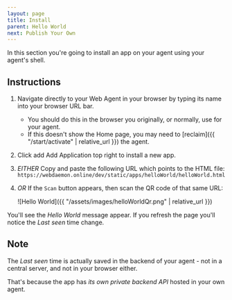 ```yaml
---
layout: page
title: Install
parent: Hello World
next: Publish Your Own
---
```

In this section you're going to install an app on your agent using your agent's shell.

## Instructions

1. Navigate directly to your Web Agent in your browser by typing its name into your browser URL bar.
   - You should do this in the browser you originally, or normally, use for your agent.
   - If this doesn't show the Home page, you may need to [reclaim]({{ "/start/activate" | relative_url }}) the agent.
2. Click <span class='material-icons'>add</span> Add Application top right to install a new app.
3. _EITHER_ Copy and paste the following URL which points to the HTML file:
   `https://webdaemon.online/dev/static/apps/helloWorld/helloWorld.html`
4. _OR_ If the `Scan` button appears, then scan the QR code of that same URL:

   ![Hello World]({{ "/assets/images/helloWorldQr.png" | relative_url }})

You'll see the _Hello World_ message appear. If you refresh the page you'll notice the _Last seen_ time change.

## Note
The _Last seen_ time is actually saved in the backend of your agent - not in a central server, and not in your browser either.

That's because the app has _its own private backend API_ hosted in your own agent.
